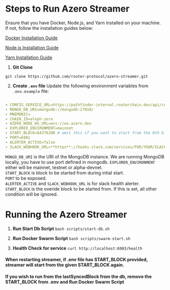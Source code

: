 # Steps to Run Azero Streamer

Ensure that you have Docker, Node.js, and Yarn installed on your machine. If not, follow the installation guides below:

[Docker Installation Guide](https://docs.docker.com/get-docker/)

[Node.js Installation Guide](https://nodejs.org/en/download/)

[Yarn Installation Guide](https://classic.yarnpkg.com/en/docs/install)

1. **Git Clone**

`git clone https://github.com/router-protocol/azero-streamer.git`

2. **Create `.env` file**
Update the following environment variables from `.env.example` file:
```yaml

- CONFIG_SERVICE_URL=https://pathfinder-internal.routerchain.dev/api/contracts
- MONGO_DB_URI=mongodb://mongodb:27018/
- MNEMONIC=
- CHAIN_ID=aleph-zero
- AZERO_NODE_WS_URL=wss://ws.azero.dev
- EXPLORER_ENVIRONMENT=mainnet
- START_BLOCK=84376200 # omit this if you want to start from the 0th block or lastSyncedBlock in your db
- PORT=6901 
- ALERTER_ACTIVE=false
- SLACK_WEBHOOK_URL=**https**://hooks.slack.com/services/FOR/YOUR/SLACK/WEBHOOK
```
`MONGO_DB_URI` is the URI of the MongoDB instance. We are running MongoDB locally, you have to use port defined in mongodb. `EXPLORER_ENVIRONMENT` either will be mainnet, testnet or alpha-devnet.   
`START_BLOCK` is block to be started from during intial start.   
`PORT` to be exposed.   
`ALERTER_ACTIVE` and `SLACK_WEBHOOK_URL` is for slack health alerter.  
`START_BLOCK` is the overide block to be started from. If this is set, all other condition will be ignored.  

# Running the Azero Streamer

1. **Run Start Db Script**
`bash scripts/start-db.sh`

2. **Run Docker Swarm Script**
`bash scripts/swarm-start.sh`

3. **Health Check for service**
`curl http://localhost:6903/health`

#### When restarting streamer, if .env file has START_BLOCK provided, streamer will start from the given START_BLOCK again.
#### If you wish to run from the lastSyncedBlock from the db, remove the START_BLOCK from .env and Run Docker Swarm Script
